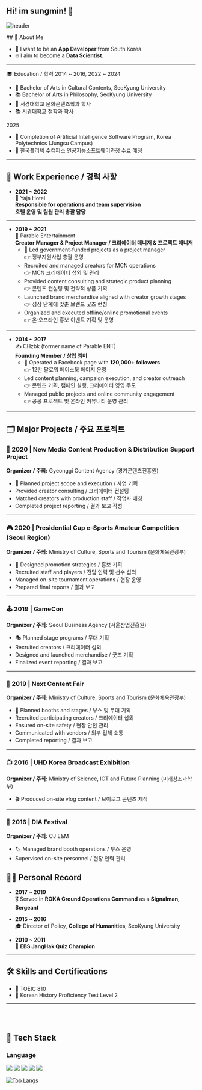 ## Hi! im sungmin! 👋
<div>
  
![header](https://capsule-render.vercel.app/api?type=waving&color=gradient&height=300&section=header&text=NICE%20TO%20MEET%20YOU%20%F0%9F%A4%97)
</div>

 <!--Body-->
 
<div>
## 👀 About Me

- 🙋 I want to be an **App Developer** from South Korea.  
- 🔥 I aim to become a **Data Scientist**.  

---

🎓 Education / 학력
2014 ~ 2016, 2022 ~ 2024
- 🎨 Bachelor of Arts in Cultural Contents, SeoKyung University
- 📚 Bachelor of Arts in Philosophy, SeoKyung University
- 🎨 서경대학교 문화콘텐츠학과 학사
- 📚 서경대학교 철학과 학사

2025
- 🤖 Completion of Artificial Intelligence Software Program, Korea Polytechnics (Jungsu Campus)
- 🤖 한국폴리텍 수캠퍼스 인공지능소프트웨어과정 수료 예정



---

## 💼 Work Experience / 경력 사항

- **2021 ~ 2022**  
  🏨 Yaja Hotel  
  **Responsible for operations and team supervision**  
  **호텔 운영 및 팀원 관리 총괄 담당**

---

- **2019 ~ 2021**  
  👥 Parable Entertainment  
  **Creator Manager & Project Manager / 크리에이터 매니저 & 프로젝트 매니저**  
  - 🧩 Led government-funded projects as a project manager  
    👉 정부지원사업 총괄 운영  
  - Recruited and managed creators for MCN operations  
    👉 MCN 크리에이터 섭외 및 관리  
  - Provided content consulting and strategic product planning  
    👉 콘텐츠 컨설팅 및 전략적 상품 기획  
  - Launched brand merchandise aligned with creator growth stages  
    👉 성장 단계에 맞춘 브랜드 굿즈 런칭  
  - Organized and executed offline/online promotional events  
    👉 온·오프라인 홍보 이벤트 기획 및 운영  

---

- **2014 ~ 2017**  
  ✍️ CHzbk (former name of Parable ENT)  
  **Founding Member / 창립 멤버**  
  - 📣 Operated a Facebook page with **120,000+ followers**  
    👉 12만 팔로워 페이스북 페이지 운영  
  - Led content planning, campaign execution, and creator outreach  
    👉 콘텐츠 기획, 캠페인 실행, 크리에이터 영입 주도  
  - Managed public projects and online community engagement  
    👉 공공 프로젝트 및 온라인 커뮤니티 운영 관리
---
## 🗂️ Major Projects / 주요 프로젝트

### 🎥 2020 | New Media Content Production & Distribution Support Project  
**Organizer / 주최:** Gyeonggi Content Agency (경기콘텐츠진흥원)  
- 📌 Planned project scope and execution / 사업 기획  
-  Provided creator consulting / 크리에이터 컨설팅  
-  Matched creators with production staff / 작업자 매칭  
-  Completed project reporting / 결과 보고 작성  

---

### 🎮 2020 | Presidential Cup e-Sports Amateur Competition (Seoul Region)  
**Organizer / 주최:** Ministry of Culture, Sports and Tourism (문화체육관광부)  
- 📣 Designed promotion strategies / 홍보 기획  
-  Recruited staff and players / 전담 인력 및 선수 섭외  
-  Managed on-site tournament operations / 현장 운영  
-  Prepared final reports / 결과 보고  

---

### 🕹 2019 | GameCon  
**Organizer / 주최:** Seoul Business Agency (서울산업진흥원)  
- 🎭 Planned stage programs / 무대 기획  
-  Recruited creators / 크리에이터 섭외  
-  Designed and launched merchandise / 굿즈 기획  
-  Finalized event reporting / 결과 보고  

---

### 🧩 2019 | Next Content Fair  
**Organizer / 주최:** Ministry of Culture, Sports and Tourism (문화체육관광부)  
- 🏢 Planned booths and stages / 부스 및 무대 기획  
-  Recruited participating creators / 크리에이터 섭외  
-  Ensured on-site safety / 현장 안전 관리  
-  Communicated with vendors / 외부 업체 소통  
-  Completed reporting / 결과 보고  

---

### 📺 2016 | UHD Korea Broadcast Exhibition  
**Organizer / 주최:** Ministry of Science, ICT and Future Planning (미래창조과학부)  
- 🎬 Produced on-site vlog content / 브이로그 콘텐츠 제작  

---

### 🎉 2016 | DIA Festival  
**Organizer / 주최:** CJ E&M  
- 🏷️ Managed brand booth operations / 부스 운영  
-  Supervised on-site personnel / 현장 인력 관리  




## 🏃‍♂️ Personal Record

- **2017 ~ 2019**  
  🎖️ Served in **ROKA Ground Operations Command** as a **Signalman, Sergeant**

- **2015 ~ 2016**  
  🎓 Director of Policy, **College of Humanities**, SeoKyung University

- **2010 ~ 2011**  
  🧠 **EBS JangHak Quiz Champion**

---

## 🛠️ Skills and Certifications

- 💬 TOEIC 810  
- 🏺 Korean History Proficiency Test Level 2

---
  <br/> 
  <br/>

  
  ## 🧱 Tech Stack
  ### Language
<img src="https://img.shields.io/badge/Python-3776AB?style=flat-square&logo=Python&logoColor=white"/>
<img src="https://img.shields.io/badge/c-A8B9CC?style=flat-square&logo=c&logoColor=white"/>
<img src="https://img.shields.io/badge/mysql-4479A1?style=flat-square&logo=mysql&logoColor=white"/>
<img src="https://img.shields.io/badge/HTML5-E34F26?style=flat-square&logo=HTML5&logoColor=white"/>
<!--CSS-->
  <img src="https://img.shields.io/badge/CSS3-1572B6?style=flat-square&logo=CSS3&logoColor=white"/>
  <br/>
  
[![Top Langs](https://github-readme-stats.vercel.app/api/top-langs/?username=chocksummersalt)](https://github.com/chocksummersalt/github-readme-stats)

</div>
<!--
**chocksummersalt/chocksummersalt** is a ✨ _special_ ✨ repository because its `README.md` (this file) appears on your GitHub profile.

Here are some ideas to get you started:

- 🔭 I’m currently working on ...
- 🌱 I’m currently learning ...
- 👯 I’m looking to collaborate on ...
- 🤔 I’m looking for help with ...
- 💬 Ask me about ...
- 📫 How to reach me: ...
- 😄 Pronouns: ...
- ⚡ Fun fact: ...
-->
